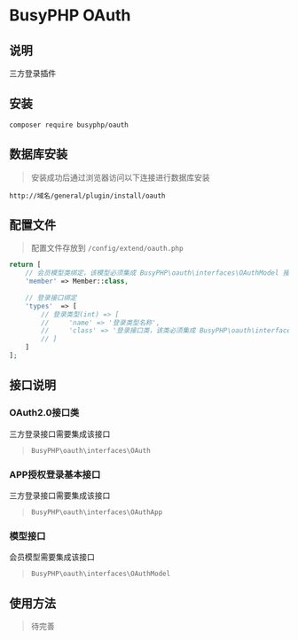 BusyPHP OAuth
===============

## 说明

三方登录插件

## 安装
```
composer require busyphp/oauth
```

## 数据库安装
> 安装成功后通过浏览器访问以下连接进行数据库安装
```
http://域名/general/plugin/install/oauth
```

## 配置文件
> 配置文件存放到 `/config/extend/oauth.php`
```php
return [
    // 会员模型类绑定，该模型必须集成 BusyPHP\oauth\interfaces\OAuthModel 接口
    'member' => Member::class,
    
    // 登录接口绑定
    'types'  => [
        // 登录类型(int) => [
        //     'name' => '登录类型名称',
        //     'class' => '登录接口类，该类必须集成 BusyPHP\oauth\interfaces\OAuth 接口'
        // ]
    ]
];
```

## 接口说明

### OAuth2.0接口类

三方登录接口需要集成该接口

> `BusyPHP\oauth\interfaces\OAuth`

### APP授权登录基本接口

三方登录接口需要集成该接口

> `BusyPHP\oauth\interfaces\OAuthApp`

### 模型接口

会员模型需要集成该接口

> `BusyPHP\oauth\interfaces\OAuthModel`

## 使用方法

> 待完善